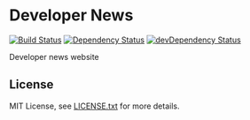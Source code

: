 # Developer News
[![Build Status](https://travis-ci.org/markoch/dev-news.svg?branch=master)](https://travis-ci.org/markoch/dev-news)
[![Dependency Status](https://img.shields.io/david/markoch/dev-news.svg?style=flat)](https://david-dm.org/markoch/dev-news)
[![devDependency Status](https://img.shields.io/david/dev/markoch/dev-news.svg?style=flat)](https://david-dm.org/markoch/dev-newsinfo=devDependencies)

Developer news website

## License
MIT License, see [LICENSE.txt](LICENSE.txt) for more details.
